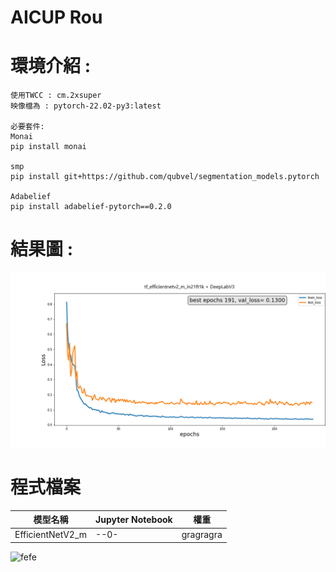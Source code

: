 # AICUP Rou


# 環境介紹 : 
```
使用TWCC : cm.2xsuper
映像檔為 : pytorch-22.02-py3:latest

必要套件:
Monai
pip install monai

smp
pip install git+https://github.com/qubvel/segmentation_models.pytorch

Adabelief
pip install adabelief-pytorch==0.2.0
```

# 結果圖 : 
![Result](https://github.com/rhinope/aicup_rou/blob/main/DataParallel%20%2B%20tf_efficientnetv2_m_in21ft1k_ver3__Train_Test_loss.png)



# 程式檔案

模型名稱|Jupyter Notebook|權重|
--|--|--|
EfficientNetV2_m|--0-|gragragra|


![fefe]([https://drive.google.com/drive/u/1/folders/1YBQE-n6qdz4umKQyc4ywg8hr6K83Lc69](https://drive.google.com/file/d/1FJDm9LTvbjiHY2cS195xxqOPAzix9gm8/view?usp=sharing))
